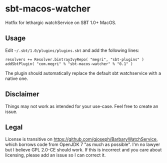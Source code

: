 # sbt-macos-watcher

Hotfix for lethargic watchService on SBT 1.0+ MacOS.

## Usage

Edit `~/.sbt/1.0/plugins/plugins.sbt` and add the following lines:

```
resolvers += Resolver.bintrayIvyRepo( "megri", "sbt-plugins" )
addSbtPlugin( "com.megri" % "sbt-macos-watcher" % "0.1" )
```

The plugin should automatically replace the default sbt watchservice with a native one.

## Disclaimer

Things may not work as intended for your use-case. Feel free to create an issue.

## Legal

License is transitive on https://github.com/gjoseph/BarbaryWatchService, which borrows code from OpenJDK 7 "as much as possible". I'm no lawyer but I believe GPL 2.0-CE should work. If this is incorrect and you care about licensing, please add an issue so I can correct it.

